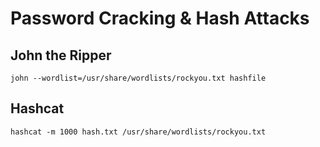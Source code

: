 # Password Cracking & Hash Attacks

## John the Ripper

```shell
john --wordlist=/usr/share/wordlists/rockyou.txt hashfile
```

## Hashcat

```shell
hashcat -m 1000 hash.txt /usr/share/wordlists/rockyou.txt
```
